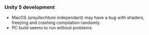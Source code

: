 ### Unity 5 development

- MacOS (arquitechture independant) may have a bug with shaders, freezing and crashing compilation randomly. 
- PC build seems to run without problems.
